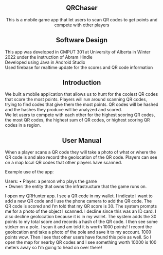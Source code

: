 ## <div align="center">QRChaser</div>

<div align="center">
  <p>
     This is a mobile game app that let users to scan QR codes to get points and compete with other players
  </p>
</div>

## <div align="center">Software Design</div>
This app was developed in CMPUT 301 at University of Alberta in Winter 2022 under the instruction of Abram Hindle <br>
Developed using Java in Android Studio <br>
Used firebase for realtime update for the scores and QR code information

## <div align="center">Introduction</div>

We built a mobile application that allows us to hunt for the coolest QR codes that score the most points. Players will run around scanning QR codes, trying to find codes that give them the most points. QR codes will be hashed and the hashes they produce will be analyzed and scored. <br>
We let users to compete with each other for the highest scoring QR codes, the most QR codes, the highest sum of QR codes, or highest scoring QR codes in a region.

## <div align="center">User Manual</div>

When a player scans a QR code they will take a photo of what or where the QR code is and also record the geolocation of the QR code.
Players can see on a map local QR codes that other players have scanned.

Example use of the app: 
	
Users:
	• Player: a person who plays the game <br>
	• Owner: the entity that owns the infrastructure that the game runs on.

I open my QRHunter app. I see a QR code in my wallet. I indicate I want to add a new QR code and I use the phone camera to add the QR code. The QR code is scored and I’m told that my QR score is 30. The system prompts me for a photo of the object I scanned. I decline since this was an ID card. I also decline geolocation because it is in my wallet. The system adds the 30 points to my total score and records a hash of the QR code. I then see some sticker on a pole. I scan it and am told it is worth 1000 points! I record the geolocation and take a photo of the pole and save it to my account. 1000 points wow. Then I see that other users have found this pole as well. So I open the map for nearby QR codes and I see something worth 10000 is 100 meters away so I’m going to head on over there!

